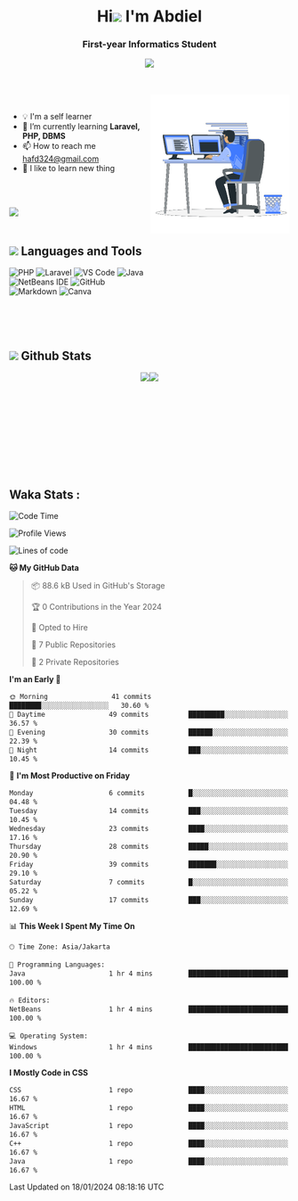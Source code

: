 
<h1 align="center"><b>Hi<img src="https://media.giphy.com/media/hvRJCLFzcasrR4ia7z/giphy.gif" width="35"> I'm Abdiel </b></h1>

<h3 align="center"> First-year Informatics Student  </h3>

<div align='center'>
	
![](https://komarev.com/ghpvc/?username=dlzcods&style=for-the-badge)
	
</div>
<br>

<picture> <img align="right" src="https://github.com/0xAbdulKhalid/0xAbdulKhalid/raw/main/assets/mdImages/Right_Side.gif" width = 250px></picture>

<br>

- 💡 I'm a self learner
- 🌱 I’m currently learning **Laravel, PHP, DBMS**
- 📫 How to reach me [hafd324@gmail.com](mailto:hafd324d@gmail.com)
- 📃 I like to learn new thing

<br><br>

<img src="https://user-images.githubusercontent.com/73097560/115834477-dbab4500-a447-11eb-908a-139a6edaec5c.gif"><br><br>

## <img src="https://media2.giphy.com/media/QssGEmpkyEOhBCb7e1/giphy.gif?cid=ecf05e47a0n3gi1bfqntqmob8g9aid1oyj2wr3ds3mg700bl&rid=giphy.gif" width ="25"><b> Languages and Tools</b>

![PHP](https://img.shields.io/badge/PHP%20-FFFFFF.svg?style=for-the-badge&logo=php&logoColor=blue)
![Laravel](https://img.shields.io/badge/laravel-FFFFFF.svg?style=for-the-badge&logo=laravel&logoColor=blue)
![VS Code](https://img.shields.io/badge/VS%20Code-FFFFFF.svg?style=for-the-badge&logo=visual-studio-code&logoColor=blue)
![Java](https://img.shields.io/badge/Java-FFFFFF.svg?style=for-the-badge&logo=java&logoColor=blue)
<br>
![NetBeans IDE](https://img.shields.io/badge/NetBeansIDE-FFFFFF.svg?style=for-the-badge&logo=apache-netbeans-ide&logoColor=blue)
![GitHub](https://img.shields.io/badge/github-FFFFFF.svg?style=for-the-badge&logo=github&logoColor=blue)
<br>
![Markdown](https://img.shields.io/badge/markdown-FFFFFF.svg?style=for-the-badge&logo=markdown&logoColor=blue)
![Canva](https://img.shields.io/badge/Canva-FFFFFF.svg?style=for-the-badge&logo=Canva&logoColor=blue)

<br>
<br>
<br>


## <img src="https://media.giphy.com/media/iY8CRBdQXODJSCERIr/giphy.gif" width="35"><b> Github Stats </b>

<div  style="display: flex; flex-wrap: wrap; justify-content: center;">
   <img height="160em" src="https://github-readme-stats.vercel.app/api?username=dlzcods&show_icons=true&theme=default" />
   <img height="160em" src="https://github-readme-stats.vercel.app/api/top-langs/?username=dlzcods&layout=compact" />
</div>



<br>

## Waka Stats :

<!--START_SECTION:waka-->
![Code Time](http://img.shields.io/badge/Code%20Time-92%20hrs%2057%20mins-blue)

![Profile Views](http://img.shields.io/badge/Profile%20Views-0-blue)

![Lines of code](https://img.shields.io/badge/From%20Hello%20World%20I%27ve%20Written-703.5%20thousand%20lines%20of%20code-blue)

**🐱 My GitHub Data** 

> 📦 88.6 kB Used in GitHub's Storage 
 > 
> 🏆 0 Contributions in the Year 2024
 > 
> 💼 Opted to Hire
 > 
> 📜 7 Public Repositories 
 > 
> 🔑 2 Private Repositories 
 > 
**I'm an Early 🐤** 

```text
🌞 Morning                41 commits          ████████░░░░░░░░░░░░░░░░░   30.60 % 
🌆 Daytime                49 commits          █████████░░░░░░░░░░░░░░░░   36.57 % 
🌃 Evening                30 commits          ██████░░░░░░░░░░░░░░░░░░░   22.39 % 
🌙 Night                  14 commits          ███░░░░░░░░░░░░░░░░░░░░░░   10.45 % 
```
📅 **I'm Most Productive on Friday** 

```text
Monday                   6 commits           █░░░░░░░░░░░░░░░░░░░░░░░░   04.48 % 
Tuesday                  14 commits          ███░░░░░░░░░░░░░░░░░░░░░░   10.45 % 
Wednesday                23 commits          ████░░░░░░░░░░░░░░░░░░░░░   17.16 % 
Thursday                 28 commits          █████░░░░░░░░░░░░░░░░░░░░   20.90 % 
Friday                   39 commits          ███████░░░░░░░░░░░░░░░░░░   29.10 % 
Saturday                 7 commits           █░░░░░░░░░░░░░░░░░░░░░░░░   05.22 % 
Sunday                   17 commits          ███░░░░░░░░░░░░░░░░░░░░░░   12.69 % 
```


📊 **This Week I Spent My Time On** 

```text
🕑︎ Time Zone: Asia/Jakarta

💬 Programming Languages: 
Java                     1 hr 4 mins         █████████████████████████   100.00 % 

🔥 Editors: 
NetBeans                 1 hr 4 mins         █████████████████████████   100.00 % 

💻 Operating System: 
Windows                  1 hr 4 mins         █████████████████████████   100.00 % 
```

**I Mostly Code in CSS** 

```text
CSS                      1 repo              ████░░░░░░░░░░░░░░░░░░░░░   16.67 % 
HTML                     1 repo              ████░░░░░░░░░░░░░░░░░░░░░   16.67 % 
JavaScript               1 repo              ████░░░░░░░░░░░░░░░░░░░░░   16.67 % 
C++                      1 repo              ████░░░░░░░░░░░░░░░░░░░░░   16.67 % 
Java                     1 repo              ████░░░░░░░░░░░░░░░░░░░░░   16.67 % 
```




 Last Updated on 18/01/2024 08:18:16 UTC
<!--END_SECTION:waka-->

<br>
<br>
